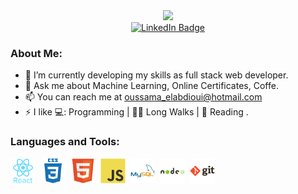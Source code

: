 <!-- ### Hi there 👋 -->

<div id="header" align="center">
  <img src="https://media.giphy.com/media/hfGBJtI9p1POZjNX2H/giphy.gif" width="300"/>
</div>

<div id="badges" align="center">
  <a href="https://www.linkedin.com/in/oussama-elabdioui-4677a41b6/">
    <img src="https://img.shields.io/badge/LinkedIn-blue?style=for-the-badge&logo=linkedin&logoColor=white" alt="LinkedIn Badge"/>
  </a>
</div>

<!-- View Count -->
<!-- <div align="center">
  <img src="https://komarev.com/ghpvc/?username=codedit334&style=flat-square&color=blue" alt=""/>
</div> -->

### About Me:
- 🔭 I’m currently developing my skills as full stack web developer.
- 💬 Ask me about Machine Learning, Online Certificates, Coffe.
- 📫  You can reach me at oussama_elabdioui@hotmail.com
- ⚡ I like 💻: Programming | 🚶‍♂ Long Walks | 📖 Reading .

### Languages and Tools:
<div>
  <img src="https://github.com/devicons/devicon/blob/master/icons/react/react-original-wordmark.svg" title="React" alt="React" width="40" height="40"/>&nbsp;
<!--   <img src="https://github.com/devicons/devicon/blob/master/icons/materialui/materialui-original.svg" title="Material UI" alt="Material UI" width="40" height="40"/>&nbsp; -->
<!--   <img src="https://github.com/devicons/devicon/blob/master/icons/redux/redux-original.svg" title="Redux" alt="Redux " width="40" height="40"/>&nbsp; -->
  <img src="https://github.com/devicons/devicon/blob/master/icons/css3/css3-plain-wordmark.svg"  title="CSS3" alt="CSS" width="40" height="40"/>&nbsp;
  <img src="https://github.com/devicons/devicon/blob/master/icons/html5/html5-original.svg" title="HTML5" alt="HTML" width="40" height="40"/>&nbsp;
  <img src="https://github.com/devicons/devicon/blob/master/icons/javascript/javascript-original.svg" title="JavaScript" alt="JavaScript" width="40" height="40"/>&nbsp;
  <img src="https://github.com/devicons/devicon/blob/master/icons/mysql/mysql-original-wordmark.svg" title="MySQL"  alt="MySQL" width="40" height="40"/>&nbsp;
  <img src="https://github.com/devicons/devicon/blob/master/icons/nodejs/nodejs-original-wordmark.svg" title="NodeJS" alt="NodeJS" width="40" height="40"/>&nbsp;
  <img src="https://github.com/devicons/devicon/blob/master/icons/git/git-original-wordmark.svg" title="Git" **alt="Git" width="40" height="40"/>
</div>

<!--
**codedit334/codedit334** is a ✨ _special_ ✨ repository because its `README.md` (this file) appears on your GitHub profile.

Here are some ideas to get you started:

- 🔭 I’m currently working on ...
- 🌱 I’m currently learning ...
- 👯 I’m looking to collaborate on ...- 📫 How to reach me: ...
- 😄 Pronouns: ...
- ⚡ Fun fact: ...
-->
